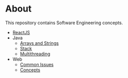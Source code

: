 # About
This repository contains Software Engineering concepts.

- [ReactJS](https://github.com/ankurjuneja/React-Java-Concepts/blob/master/ReactJs/Introduction.md)
- Java
  - [Arrays and Strings](https://github.com/ankurjuneja/React-Java-Concepts/blob/master/ArraysAndStrings/Tutorial.md)
  - [Stack](https://github.com/ankurjuneja/React-Java-Concepts/blob/master/DataStructures/Stack.md)
  - [Multithreading](https://github.com/ankurjuneja/React-Java-Concepts/blob/master/Java/Multithreading.md)
- Web
  - [Common Issues](https://github.com/ankurjuneja/React-Java-Concepts/blob/master/Web-Issues-And-Monitoring/Common.md)
  - [Concepts](https://github.com/ankurjuneja/React-Java-Concepts/blob/master/Web-Issues-And-Monitoring/Concepts.md)
  
